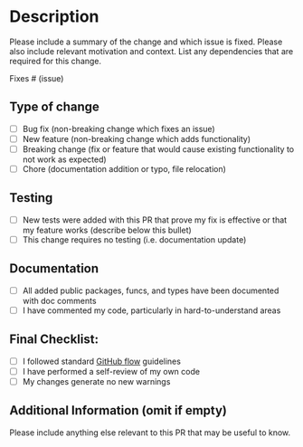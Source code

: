 # Description

Please include a summary of the change and which issue is fixed. Please also include relevant motivation and context. List any dependencies that are required for this change.

Fixes # (issue)

## Type of change

- [ ] Bug fix (non-breaking change which fixes an issue)
- [ ] New feature (non-breaking change which adds functionality)
- [ ] Breaking change (fix or feature that would cause existing functionality to not work as expected)
- [ ] Chore (documentation addition or typo, file relocation)

## Testing

- [ ] New tests were added with this PR that prove my fix is effective or that my feature works (describe below this bullet)
- [ ] This change requires no testing (i.e. documentation update)

## Documentation

- [ ] All added public packages, funcs, and types have been documented with doc comments
- [ ] I have commented my code, particularly in hard-to-understand areas

## Final Checklist:

- [ ] I followed standard [GitHub flow](https://guides.github.com/introduction/flow/) guidelines
- [ ] I have performed a self-review of my own code
- [ ] My changes generate no new warnings

## Additional Information (omit if empty)

Please include anything else relevant to this PR that may be useful to know.
